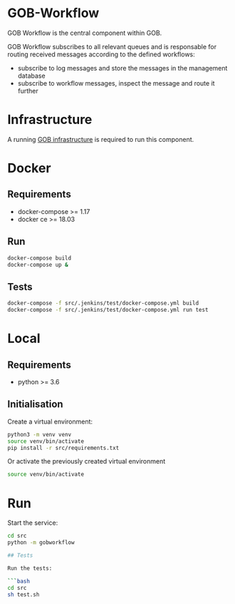 # GOB-Workflow

GOB Workflow is the central component within GOB.

GOB Workflow subscribes to all relevant queues
and is responsable for routing received messages according to the defined workflows:
- subscribe to log messages and store the messages in the management database
- subscribe to workflow messages, inspect the message and route it further

# Infrastructure

A running [GOB infrastructure](https://github.com/Amsterdam/GOB-Infra)
is required to run this component.

# Docker

## Requirements

* docker-compose >= 1.17
* docker ce >= 18.03

## Run

```bash
docker-compose build
docker-compose up &
```

## Tests

```bash
docker-compose -f src/.jenkins/test/docker-compose.yml build
docker-compose -f src/.jenkins/test/docker-compose.yml run test
```

# Local

## Requirements

* python >= 3.6
    
## Initialisation

Create a virtual environment:

```bash
python3 -m venv venv
source venv/bin/activate
pip install -r src/requirements.txt
```
    
Or activate the previously created virtual environment

```bash
source venv/bin/activate
```
    
# Run

Start the service:

```bash
cd src
python -m gobworkflow

## Tests

Run the tests:

```bash
cd src
sh test.sh
```
